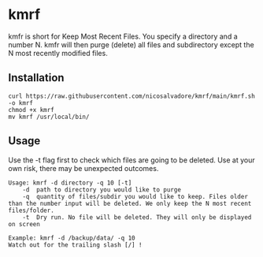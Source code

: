 # kmrf

kmfr is short for Keep Most Recent Files. You specify a directory and a number N.
kmfr will then purge (delete) all files and subdirectory except the N most recently modified files.

## Installation
``` 
curl https://raw.githubusercontent.com/nicosalvadore/kmrf/main/kmrf.sh -o kmrf
chmod +x kmrf
mv kmrf /usr/local/bin/
```
## Usage

Use the -t flag first to check which files are going to be deleted.
Use at your own risk, there may be unexpected outcomes.

```
Usage: kmrf -d directory -q 10 [-t]
	-d  path to directory you would like to purge
	-q  quantity of files/subdir you would like to keep. Files older than the number input will be deleted. We only keep the N most recent files/folder.
	-t  Dry run. No file will be deleted. They will only be displayed on screen

Example: kmrf -d /backup/data/ -q 10
Watch out for the trailing slash [/] !
```
